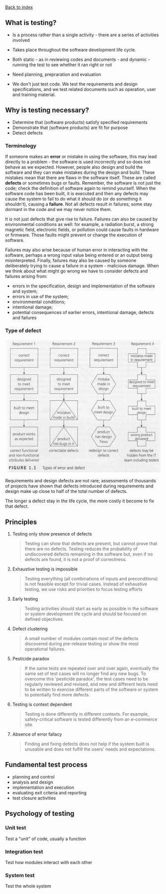 [Back to index](./index.md)

## What is testing?

- Is a process rather than a single activity - there are a series of activities involved

- Takes place throughout the software development life cycle.

- Both static - as in reviewing codes and documents - and dynamic - running the test to see whether it ran right or not

- Need planning, prepraration and evaluation

- We don't just test code. We test the requirements and design specifications, and we test related documents such as operation, user and training material.

## Why is testing necessary?

- Determine that (software products) satisfy specified requirements
- Demonstrate that (software products) are fit for purpose
- Detect defects

### Terminology

If someone makes an **error** or mistake in using the software, this may lead directly to a problem - the software is used incorrectly and so does not behave as we expected. However, people also design and build the software and they can make mistakes during the design and build. These mistakes mean that there are flaws in the software itself. These are called **defects** or sometimes bugs or
faults. Remember, the software is not just the code; check the definition of software again to remind yourself.
When the software code has been built, it is executed and then any defects may cause the system to fail to do what it should do (or do something it shouldn't), causing a **failure**. Not all defects result in failures; some stay dormant in the code and we may never notice them.

It is not just defects that give rise to failure. Failures can also be caused by environmental conditions as well: for example, a radiation burst, a strong magnetic field, electronic fields, or pollution could cause faults in hardware or firmware. Those faults might prevent or change the execution of software.

Failures may also arise because of human error in interacting with the software, perhaps a wrong input value being entered or an output being misinterpreted. Finally, failures may also be caused by someone deliberately trying to cause a failure in a system - malicious damage. When we think about what might go wrong we have to consider defects and failures arising from:

- errors in the specification, design and implementation of the software and system;
- errors in use of the system;
- environmental conditions;
- intentional damage;
- potential consequences of earlier errors, intentional damage, defects and failures

### Type of defect

![Type of defect](imgs/defect_types.png)

Requirements and design defects are not rare; assessments of
thousands of projects have shown that defects introduced during requirements and design make up close to half of the total number of defects.

The longer a defect stay in the life cycle, the more costly it become to fix that defect.

## Principles

1. Testing only show presence of defects
   > Testing can show that defects are present, but cannot prove that there are no defects. Testing reduces the probability of undiscovered defects remaining in the software but, even if no defects are found, it is not a proof of correctness.
2. Exhaustive testing is impossible
   > Testing everything (all combinations of inputs and preconditions) is not feasible except for trivial cases. Instead of exhaustive testing, we use risks and priorities to focus testing efforts
3. Early testing
   > Testing activities should start as early as possible in the software or system development life cycle and should be focused on defined objectives.
4. Defect clustering
   > A small number of modules contain most of the defects discovered during pre-release testing or show the most operational failures.
5. Pesticide paradox
   > If the same tests are repeated over and over again, eventually the same set of test cases will no longer find any new bugs. To overcome this 'pesticide paradox', the test cases need to be regularly reviewed and revised, and new and different tests need to be written to exercise different parts of the software or system to potentially find more defects.
6. Testing is context dependent
   > Testing is done differently in different contexts. For example, safety-critical software is tested differently from an e-commerce site.
7. Absence of error fallacy
   > Finding and fixing defects does not help if the system built is unusable and does not fulfill the users' needs and expectations.

## Fundamental test process

- planning and control
- analysis and design
- implementation and execution
- evaluating exit criteria and reporting
- test closure activities

## Psychology of testing

### Unit test

Test a "unit" of code, usually a function

### Integration test

Test how modules interact with each other

### System test

Test the whole system

###
